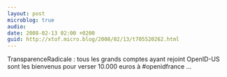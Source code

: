 ```yaml
---
layout: post
microblog: true
audio: 
date: 2008-02-13 02:00 +0200
guid: http://xtof.micro.blog/2008/02/13/t705520262.html
---
```

TransparenceRadicale : tous les grands comptes ayant rejoint OpenID-US sont les bienvenus pour verser 10.000 euros à #openidfrance ...
